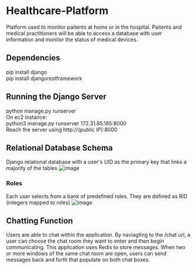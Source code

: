 # Healthcare-Platform
Platform used to monitor paitents at home or in the hospital. Paitents and medical practitioners will be able to access a database with user information and monitor the status of medical devices. 

## Dependencies
pip install django
<br>
pip install djangorestframework

## Running the Django Server
python manage.py runserver
<br>
On ec2 instance:
<br>
python3 manage.py runserver 172.31.85.185:8000 
<br>
Reach the server using http://{public IP}:8000
<br>
## Relational Database Schema
Django relational database with a user's UID as the primary key that links a majority of the tables
![image](https://user-images.githubusercontent.com/55994268/158830069-e2ccaed3-35f9-4b04-8e81-75e217ee2762.png)

### Roles
Each user selects from a bank of predefined roles. They are defined as RID (integers mapped to roles)
![image](https://user-images.githubusercontent.com/55994268/158822023-e5bb9745-f28d-45de-b96b-7adc8129ce8e.png)

## Chatting Function
Users are able to chat within the application. By naviagting to the /chat url, a user can choose the chat room they want to enter and then begin communicating. This application uses Redis to store messages. When two or more windows of the same chat room are open, users can send messages back and forth that populate on both chat boxes.
